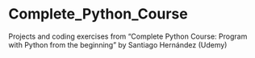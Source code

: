 # Complete_Python_Course
Projects and coding exercises from “Complete Python Course: Program with Python from the beginning” by Santiago Hernández (Udemy)
